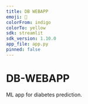 ```yaml
---
title: DB WEBAPP
emoji: 🤗
colorFrom: indigo
colorTo: yellow
sdk: streamlit
sdk_version: 1.10.0
app_file: app.py
pinned: false
---
```

# DB-WEBAPP
ML app for diabetes prediction.
